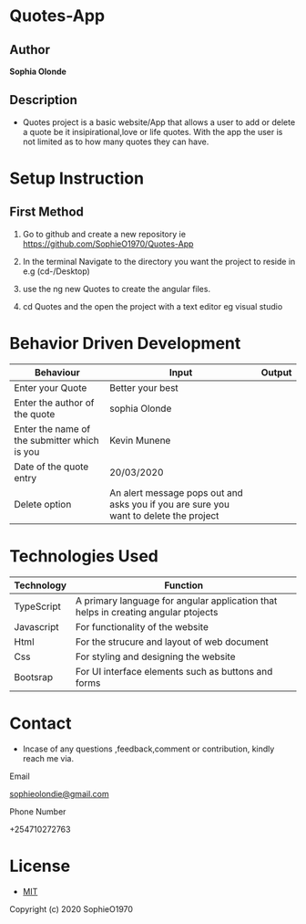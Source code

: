 # Quotes-App
## Author

**Sophia Olonde**

## Description

- Quotes project is a basic website/App that allows a user to add or delete a quote be it insipirational,love or life quotes. With the app the user is not limited as to how many quotes they can have.
# Setup Instruction
## First Method
1. Go to github and create a new repository ie https://github.com/SophieO1970/Quotes-App

2. In the terminal Navigate to the directory you want the project to reside in e.g (cd-/Desktop)

3. use the ng new Quotes to create the angular files.

4. cd Quotes and the open the project with a text editor eg visual studio

# Behavior Driven Development

| Behaviour | Input | Output |
| ----------- | ----------- | ----------- |
| Enter your Quote | Better your best|
| Enter the author of the quote| sophia Olonde |
| Enter the name of the submitter which is you|Kevin Munene  |
|Date of the quote entry| 20/03/2020|
| Delete option | An alert message pops out and asks you if you are sure you want to delete the project|

# Technologies Used

| Technology | Function |
| ----------- | ----------- |
| TypeScript |  A primary language for angular application that helps in creating angular ptojects|
| Javascript | For functionality of the website|
| Html | For the strucure and layout of web document |
| Css| For styling and designing the website|
| Bootsrap | For UI interface elements such as buttons and forms |


# Contact
- Incase of any questions ,feedback,comment or contribution, kindly reach me via.

Email

sophieolondie@gmail.com

Phone Number

+254710272763

# License
- [MIT](https://github.com/SophieO1970/Quotes-App.git/blob/master/LICENSE)

Copyright (c) 2020 SophieO1970

